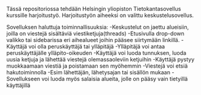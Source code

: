 Tässä repositoriossa tehdään Helsingin yliopiston Tietokantasovellus kurssille  harjoitustyö. Harjoitustyön aiheeksi on valittu keskustelusovellus. 

Sovelluksen haluttuja toiminnallisuuksia:
-Keskustelut on jaettu alueisiin, joilla on viestejä sisältäviä viestiketjuja(threads)
    -Etusivulla drop-down valikko tai sidebarissa eri aihealueet joihin pääsee siirtymään linkillä.
-Käyttäjä voi olla peruskäyttäjä tai ylläpitäjä
    -Ylläpitäjä voi antaa peruskäyttäjälle ylläpito-oikeuden
-Käyttäjä voi luoda tunnuksen, luoda uusia ketjuja ja lähettää viestejä olemassaoleviin ketjuihin 
-Käyttäjä pystyy muokkaamaan viestiä ja poistamaan sen myöhemmin
-Viestejä voi etsiä hakutoiminnolla
    -Esim lähettäjän, lähetysajan tai sisällön mukaan
-Sovellukseen voi luoda myös salaisia alueita, jolle on pääsy vain tietyillä käyttäjillä

